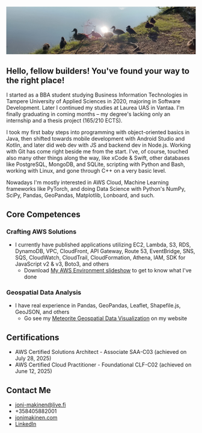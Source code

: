 ![](common-ducks.jpeg?raw=true)

## Hello, fellow builders! You've found your way to the right place!

I started as a BBA student studying Business Information Technologies in Tampere University of Applied Sciences in 2020, majoring in Software Development. Later I continued my studies at Laurea UAS in Vantaa. I'm finally graduating in coming months – my degree's lacking only an internship and a thesis project (165/210 ECTS).

I took my first baby steps into programming with object-oriented basics in Java, then shifted towards mobile development with Android Studio and Kotlin, and later did web dev with JS and backend dev in Node.js. Working with Git has come right beside me from the start. I've, of course, touched also many other things along the way, like xCode & Swift, other databases like PostgreSQL, MongoDB, and SQLite, scripting with Python and Bash, working with Linux, and gone through C++ on a very basic level.

Nowadays I'm mostly interested in AWS Cloud, Machine Learning frameworks like PyTorch, and doing Data Science with Python's NumPy, SciPy, Pandas, GeoPandas, Matplotlib, Lonboard, and such.

## Core Competences
### Crafting AWS Solutions
- I currently have published applications utilizing EC2, Lambda, S3, RDS, DynamoDB, VPC, CloudFront, API Gateway, Route 53, EventBridge, SNS, SQS, CloudWatch, CloudTrail, CloudFormation, Athena, IAM, SDK for JavaScript v2 & v3, Boto3, and others
  - Download [My AWS Environment slideshow](https://my-aws-environment.s3.eu-north-1.amazonaws.com/my-aws-environment.pptx) to get to know what I've done
### Geospatial Data Analysis
- I have real experience in Pandas, GeoPandas, Leaflet, Shapefile.js, GeoJSON, and others
  - Go see my [Meteorite Geospatial Data Visualization](https://www.jonimakinen.com/mywork/meteorites-en.html) on my website

## Certifications
- AWS Certified Solutions Architect - Associate SAA-C03 (achieved on July 28, 2025)
- AWS Certified Cloud Practitioner - Foundational CLF-C02 (achieved on June 12, 2025)

## Contact Me
- joni-makinen@live.fi
- +358405882001
- [jonimakinen.com](https://jonimakinen.com)
- [LinkedIn](https://www.linkedin.com/in/joni-daniel-makinen/)
